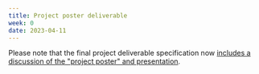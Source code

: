 ```yaml
---
title: Project poster deliverable
week: 0
date: 2023-04-11
---
```


Please note that the final project deliverable specification now [includes a discussion of the "project poster" and presentation]({{site.baseurl}}/assessments/project/#project-poster-presentation). 